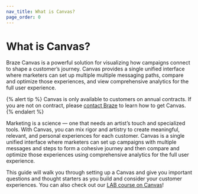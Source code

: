 ```yaml
---
nav_title: What is Canvas?
page_order: 0
---
```


# What is Canvas?

Braze Canvas is a powerful solution for visualizing how campaigns connect to shape a customer’s journey. Canvas provides a single unified interface where marketers can set up multiple multiple messaging paths, compare and optimize those experiences, and view comprehensive analytics for the full user experience.

{% alert tip %}
Canvas is only available to customers on annual contracts. If you are not on contract, please [contact Braze](https://www.braze.com/contact/) to learn how to get Canvas.
{% endalert %}

Marketing is a science — one that needs an artist’s touch and specialized tools. With Canvas, you can mix rigor and artistry to create meaningful, relevant, and personal experiences for each customer. Canvas is a single unified interface where marketers can set up campaigns with multiple messages and steps to form a cohesive journey and then compare and optimize those experiences using comprehensive analytics for the full user experience.

This guide will walk you through setting up a Canvas and give you important questions and thought starters as you build and consider your customer experiences. You can also check out our [LAB course on Canvas](http://lab.braze.com/canvas-course)!
